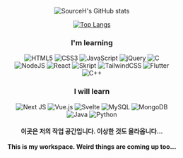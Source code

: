 <div align="center">

  ![SourceH's GitHub stats](https://github-readme-stats.vercel.app/api?username=SourceH0325&show_icons=true&theme=algolia)
  
  [![Top Langs](https://github-readme-stats.vercel.app/api/top-langs/?username=SourceH0325&layout=compact&theme=algolia)](https://github.com/anuraghazra/github-readme-stats)

  <h3>I'm learning</h3>

  ![HTML5](https://img.shields.io/badge/html5-%23E34F26.svg?style=for-the-badge&logo=html5&logoColor=white) ![CSS3](https://img.shields.io/badge/css3-%231572B6.svg?style=for-the-badge&logo=css3&logoColor=white) ![JavaScript](https://img.shields.io/badge/javascript-%23323330.svg?style=for-the-badge&logo=javascript&logoColor=%23F7DF1E) ![jQuery](https://img.shields.io/badge/jquery-%230769AD.svg?style=for-the-badge&logo=jquery&logoColor=white) ![C](https://img.shields.io/badge/c-%2300599C.svg?style=for-the-badge&logo=c&logoColor=white)<br>![NodeJS](https://img.shields.io/badge/node.js-6DA55F?style=for-the-badge&logo=node.js&logoColor=white) ![React](https://img.shields.io/badge/react-%2320232a.svg?style=for-the-badge&logo=react&logoColor=%2361DAFB) ![Skript](https://img.shields.io/badge/Skript-DA1F26?style=for-the-badge&logo=Minecraft&logoColor=ffffff) ![TailwindCSS](https://img.shields.io/badge/tailwindcss-%2338B2AC.svg?style=for-the-badge&logo=tailwind-css&logoColor=white) ![Flutter](https://img.shields.io/badge/Flutter-%2302569B.svg?style=for-the-badge&logo=Flutter&logoColor=white)<br>![C++](https://img.shields.io/badge/c++-%2300599C.svg?style=for-the-badge&logo=c%2B%2B&logoColor=white)

  <h3>I will learn</h3>
  
  ![Next JS](https://img.shields.io/badge/Next-black?style=for-the-badge&logo=next.js&logoColor=white) ![Vue.js](https://img.shields.io/badge/vuejs-%2335495e.svg?style=for-the-badge&logo=vuedotjs&logoColor=%234FC08D) ![Svelte](https://img.shields.io/badge/svelte-%23f1413d.svg?style=for-the-badge&logo=svelte&logoColor=white) ![MySQL](https://img.shields.io/badge/mysql-%2300f.svg?style=for-the-badge&logo=mysql&logoColor=white) ![MongoDB](https://img.shields.io/badge/MongoDB-%234ea94b.svg?style=for-the-badge&logo=mongodb&logoColor=white)<br>![Java](https://img.shields.io/badge/java-%23ED8B00.svg?style=for-the-badge&logo=java&logoColor=white) ![Python](https://img.shields.io/badge/python-3670A0?style=for-the-badge&logo=python&logoColor=ffdd54)

  <h4>이곳은 저의 작업 공간입니다. 이상한 것도 올라옵니다...<br><br>This is my workspace. Weird things are coming up too...</h4>

</div>
